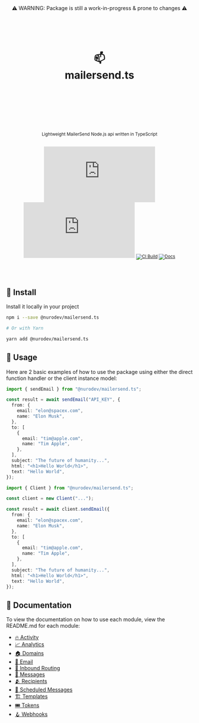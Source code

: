 <div align="center">
  ⚠️ WARNING: Package is still a work-in-progress & prone to changes ⚠️

  <h1>
    <br/>
    <br/>
    📫
    <br />
    mailersend.ts
    <br />
    <br />
    <br />
    <br />
  </h1>
  <sup>
    <br />
    Lightweight MailerSend Node.js api written in TypeScript</em>
    <br />
    <br />
  
[![Package Version](https://img.shields.io/npm/v/@nurodev.mailersend.ts?label=%20&style=for-the-badge)](https://www.npmjs.com/package/@nurodev.mailersend.ts)
[![Package Monthly Downloads](https://img.shields.io/npm/dm/@nurodev.mailersend.ts?color=blue&label=%20&style=for-the-badge)](https://www.npmjs.com/package/@nurodev.mailersend.ts)
[![CI Build](https://img.shields.io/github/workflow/status/nurodev/mailersend.ts/CI?label=%20&logo=github&logoColor=white&style=for-the-badge)](https://github.com/nurodev/mailersend.ts/actions/workflows/ci.yml)
[![Docs](https://img.shields.io/badge/-Docs-blue.svg?style=for-the-badge)](https://paka.dev/npm/@nurodev.mailersend.ts)

  </sup>
  <br />
  <br />
</div>

## 🚀 Install

Install it locally in your project

```bash
npm i --save @nurodev/mailersend.ts

# Or with Yarn

yarn add @nurodev/mailersend.ts
```

## 🦄 Usage

Here are 2 basic examples of how to use the package using either the direct function handler or the client instance model:

```typescript
import { sendEmail } from "@nurodev/mailersend.ts";

const result = await sendEmail("API_KEY", {
  from: {
    email: "elon@spacex.com",
    name: "Elon Musk",
  },
  to: [
    {
      email: "tim@apple.com",
      name: "Tim Apple",
    },
  ],
  subject: "The future of humanity...",
  html: "<h1>Hello World</h1>",
  text: "Hello World",
});
```

```typescript
import { Client } from "@nurodev/mailersend.ts";

const client = new Client("...");

const result = await client.sendEmail({
  from: {
    email: "elon@spacex.com",
    name: "Elon Musk",
  },
  to: [
    {
      email: "tim@apple.com",
      name: "Tim Apple",
    },
  ],
  subject: "The future of humanity...",
  html: "<h1>Hello World</h1>",
  text: "Hello World",
});
```

## 📕 Documentation

To view the documentation on how to use each module, view the README.md for each module:

- [🔥 Activity](src/modules/activity/README.md)
- [📈 Analytics](src/modules/analytics/README.md)
- [🏠 Domains](src/modules/domains/README.md)
- [💌 Email](src/modules/email/README.md)
- [🚦 Inbound Routing](src/modules/inboundrouting/README.md)
- [💬 Messages](src/modules/messages/README.md)
- [🫂 Recipients](src/modules/recipients/README.md)
- [📆 Scheduled Messages](src/modules/scheduledmessages/README.md)
- [🏗️ Templates](src/modules/templates/README.md)
- [🎟️ Tokens](src/modules/tokens/README.md)
- [🪝 Webhooks](src/modules/webhooks/README.md)
